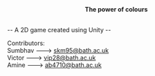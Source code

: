 <center/><b/>The power of colours</b></center> <br/>

-- A 2D game created using Unity -- <br/>

Contributors: <br/>
Sumbhav ---> skm95@bath.ac.uk   <br/>
Victor  ---> vip28@bath.ac.uk   <br/>
Amine   ---> ab4710@bath.ac.uk  <br/>


